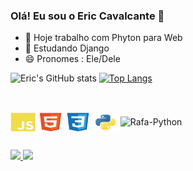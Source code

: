 ### Olá! Eu sou o Eric Cavalcante 👋

- 🔭 Hoje trabalho com Phyton para Web
- 🌱 Estudando Django
- 😄 Pronomes : Ele/Dele

![Eric's GitHub stats](https://github-readme-stats-rose-alpha.vercel.app/api?username=EricCavalcante&show_icons=true&theme=dracula)
[![Top Langs](https://github-readme-stats-rose-alpha.vercel.app/api/top-langs/?username=EricCavalcante&layout=compact&theme=dracula)](https://github.com/anuraghazra/github-readme-stats)
##

<div style="display: inline_block"><br>
  <img align="center" alt="Rafa-Js" height="30" width="40" src="https://raw.githubusercontent.com/devicons/devicon/master/icons/javascript/javascript-plain.svg">
  <img align="center" alt="Rafa-HTML" height="30" width="40" src="https://raw.githubusercontent.com/devicons/devicon/master/icons/html5/html5-original.svg">
  <img align="center" alt="Rafa-CSS" height="30" width="40" src="https://raw.githubusercontent.com/devicons/devicon/master/icons/css3/css3-original.svg">
  <img align="center" alt="Rafa-Python" height="30" width="40" src="https://raw.githubusercontent.com/devicons/devicon/master/icons/python/python-original.svg">
<img align="center" alt="Rafa-Python" height="60" width="40" src="https://cdn.jsdelivr.net/gh/devicons/devicon/icons/django/django-plain-wordmark.svg" />  
</div>
 
 ##
 
 <div>
 <a href="https://www.linkedin.com/in/eric-cavalcante-9563b8205/" target="_blank"><img src="https://img.shields.io/badge/LinkedIn-0077B5?style=for-the-badge&logo=linkedin&logoColor=white"
 </a>
 <a href = "mailto:ericcavalcante.dev@gmail.com"><img src="https://img.shields.io/badge/Gmail-D14836?style=for-the-badge&logo=gmail&logoColor=white"></a>
 </div>
          
          
